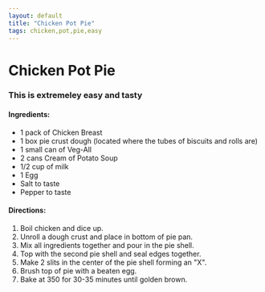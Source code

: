 ```yaml
---
layout: default
title: "Chicken Pot Pie"
tags: chicken,pot,pie,easy
---
```

# Chicken Pot Pie

### This is extremeley easy and tasty

#### Ingredients:
- 1 pack of Chicken Breast
- 1 box pie crust dough (located where the tubes of biscuits and rolls are)
- 1 small can of Veg-All
- 2 cans Cream of Potato Soup
- 1/2 cup of milk
- 1 Egg
- Salt to taste
- Pepper to taste

#### Directions:
1. Boil chicken and dice up. 
2. Unroll a dough crust and place in bottom of pie pan. 
3. Mix all ingredients together and pour in the pie shell. 
4. Top with the second pie shell and seal edges together. 
5. Make 2 slits in the center of the pie shell forming an "X". 
6. Brush top of pie with a beaten egg. 
7. Bake at 350 for 30-35 minutes until golden brown.
